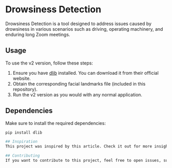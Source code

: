 # Drowsiness Detection

Drowsiness Detection is a tool designed to address issues caused by drowsiness in various scenarios such as driving, operating machinery, and enduring long Zoom meetings.

## Usage

To use the v2 version, follow these steps:

1. Ensure you have [dlib](http://dlib.net/) installed. You can download it from their official website.
2. Obtain the corresponding facial landmarks file (included in this repository).
3. Run the v2 version as you would with any normal application.

## Dependencies

Make sure to install the required dependencies:

```bash
pip install dlib

## Inspiration
This project was inspired by this article. Check it out for more insights into the underlying concepts.

## Contributing
If you want to contribute to this project, feel free to open issues, submit pull requests, or suggest improvements. We welcome your feedback and collaboration.
